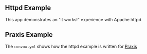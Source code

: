 ## Httpd Example
This app demonstrates an "it works!" experience with Apache httpd.

## Praxis Example
The `convox.yml` shows how the httpd example is written for [Praxis](https://github.com/convox/praxis)
